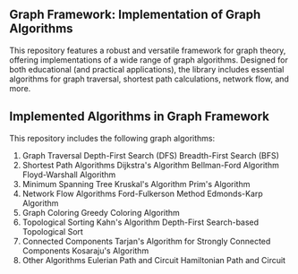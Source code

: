 ## Graph Framework: Implementation of Graph Algorithms
This repository features a robust and versatile framework for graph theory, offering implementations of a wide range of graph algorithms. 
Designed for both educational (and practical applications), the library includes essential algorithms for graph traversal, shortest path calculations, network flow, and more. 

## Implemented Algorithms in Graph Framework
This repository includes the following graph algorithms:

1. Graph Traversal
Depth-First Search (DFS)
Breadth-First Search (BFS)
2. Shortest Path Algorithms
Dijkstra's Algorithm
Bellman-Ford Algorithm
Floyd-Warshall Algorithm
3. Minimum Spanning Tree
Kruskal's Algorithm
Prim's Algorithm
4. Network Flow Algorithms
Ford-Fulkerson Method
Edmonds-Karp Algorithm
5. Graph Coloring
Greedy Coloring Algorithm
6. Topological Sorting
Kahn's Algorithm
Depth-First Search-based Topological Sort
7. Connected Components
Tarjan's Algorithm for Strongly Connected Components
Kosaraju's Algorithm
8. Other Algorithms
Eulerian Path and Circuit
Hamiltonian Path and Circuit
